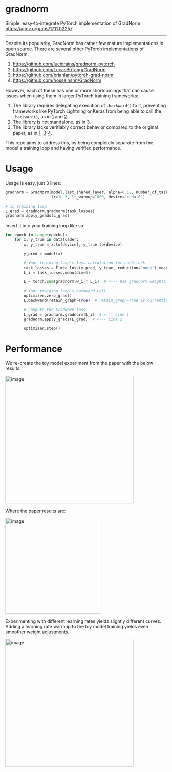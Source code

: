 # gradnorm

Simple, easy-to-integrate PyTorch implementation of GradNorm: https://arxiv.org/abs/1711.02257.

---

Despite its popularity, GradNorm has rather few mature implementations in open source. There are several other PyTorch implementations of GradNorm:
 1. https://github.com/lucidrains/gradnorm-pytorch
 2. https://github.com/LucasBoTang/GradNorm
 3. https://github.com/brianlan/pytorch-grad-norm
 4. https://github.com/hosseinshn/GradNorm

However, each of these has one or more shortcomings that can cause issues when using them in larger PyTorch training frameworks:
 1. The library requires delegating execution of `.backward()` to it, preventing frameworks like PyTorch Lightning or Keras from being able to call the `.backward()`, as in [1](https://github.com/lucidrains/gradnorm-pytorch) and [2](https://github.com/LucasBoTang/GradNorm).
 2. The library is not standalone, as in [3](https://github.com/brianlan/pytorch-grad-norm).
 3. The library lacks verifiably correct behavior compared to the original paper, as in [1](https://github.com/lucidrains/gradnorm-pytorch), [3](https://github.com/brianlan/pytorch-grad-norm)-[4](https://github.com/hosseinshn/GradNorm).

This repo aims to address this, by being completely separate from the model's training loop and having verified performance.

# Usage

Usage is easy, just 3 lines:
```python
gradnorm = GradNorm(model.last_shared_layer, alpha=0.12, number_of_tasks=10,
                    lr=1e-3, lr_warmup=1000, device='cuda:0')

# in training loop
L_grad = gradnorm.gradnorm(task_losses)
gradnorm.apply_grads(L_grad)
```

Insert it into your training loop like so:
```python
for epoch in range(epochs):
    for x, y_true in dataloader:
        x, y_true = x.to(device), y_true.to(device)

        y_pred = model(x)

        # Your training loop's loss calculation for each task
        task_losses = F.mse_loss(y_pred, y_true, reduction='none').mean(dim=-1)
        L_i = task_losses.mean(dim=0)

        L = torch.sum(gradnorm.w_i * L_i)  # <--- Use gradnorm weights w_i here

        # Your training loop's backward call
        optimizer.zero_grad()
        L.backward(retain_graph=True)  # retain_graph=True is currently required

        # Compute the GradNorm loss
        L_grad = gradnorm.gradnorm(L_i)  # <--- Line 1
        gradnorm.apply_grads(L_grad)  # <--- Line 2

        optimizer.step()
```

# Performance

We re-create the toy model experiment from the paper with the below results.

<img height="400" alt="image" src="https://github.com/dav-ell/gradnorm/assets/17986781/44d25e11-84a5-423d-8e49-946988e0fd36">

Where the paper results are:

<img height="300" alt="image" src="https://github.com/dav-ell/gradnorm/assets/17986781/a84225f4-3d9e-4fb4-a6b9-cb639fcb8383">

Experimenting with different learning rates yields slightly different curves. Adding a learning rate warmup to the toy model training yields even smoother weight adjustments.

<img height="400" alt="image" src="https://github.com/dav-ell/gradnorm/assets/17986781/f0be12e4-0f44-4f34-b531-85ec48380236">

